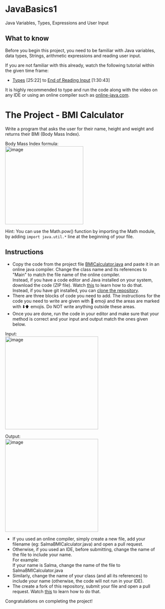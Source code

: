 # JavaBasics1
Java Variables, Types, Expressions and User Input

## What to know
Before you begin this project, you need to be familiar with Java variables, data types, Strings, arithmetic expressions and reading user input.  
  
If you are not familiar with this already, watch the following tutorial within the given time frame:  
- [Types](https://youtu.be/eIrMbAQSU34?t=1552) [25:22] to [End of Reading Input](https://youtu.be/eIrMbAQSU34?t=5140) [1:30:43]  
  
It is highly recommended to type and run the code along with the video on any IDE or using an online compiler such as [online-java.com](https://www.online-java.com/online_java_compiler).  
  
# The Project - BMI Calculator
Write a program that asks the user for their name, height and weight and returns their BMI (Body Mass Index).  

Body Mass Index formula:  
<img width="252" alt="image" src="https://user-images.githubusercontent.com/85291498/200608651-18568110-078b-4bdf-9682-5030b7c8a14d.png">

Hint: You can use the Math.pow() function by importing the Math module, by adding ``import java.util.*`` line at the beginning of your file.  

## Instructions 
- Copy the code from the project file [BMICalculator.java](https://github.com/Github-Amity/JavaBasics1/blob/main/BMICalculator.java) and paste it in an online java compiler. Change the class name and its references to "Main" to match the file name of the online compiler.  
Instead, if you have a code editor and Java installed on your system, download the code (ZIP file). Watch [this](https://screenrec.com/share/oM6FZ9VsIW) to learn how to do that.  
Instead, if you have git installed, you can [clone the repository](https://screenrec.com/share/mYGUsDTH9F).
- There are three blocks of code you need to add. The instructions for the code you need to write are given with 🔴 emoji and the areas are marked with ⬇️⬆️ emojis. Do NOT write anything outside these areas.
- Once you are done, run the code in your editor and make sure that your method is correct and your input and output match the ones given below.

Input:  
<img width="300" alt="image" src="https://user-images.githubusercontent.com/85291498/200606484-d6920615-535b-484a-af6a-5d97eb0e7243.png">

Output:  
<img width="300" alt="image" src="https://user-images.githubusercontent.com/85291498/200606687-3a2929fc-47d7-4f97-816c-95110ddf16fe.png">  


- If you used an online compiler, simply create a new file, add your filename (eg: SalmaBMICalculator.java) and open a pull request.  
- Otherwise, if you used an IDE, before submitting, change the name of the file to include your name.  
For example:  
If your name is Salma, change the name of the file to SalmaBMICalculator.java  
- Similarly, change the name of your class (and all its references) to include your name (otherwise, the code will not run in your IDE).  
- The create a fork of this repository, submit your file and open a pull request. Watch [this](https://screenrec.com/share/FmnKtd61DW) to learn how to do that.


Congratulations on completing the project!
